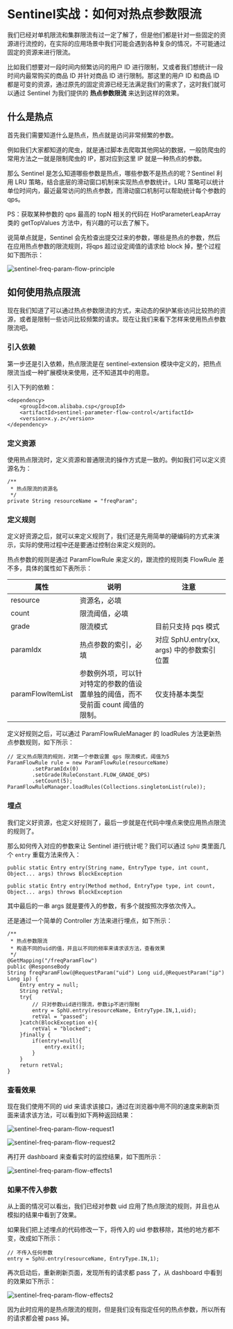 # Sentinel实战：如何对热点参数限流

我们已经对单机限流和集群限流有过一定了解了，但是他们都是针对一些固定的资源进行流控的，在实际的应用场景中我们可能会遇到各种复杂的情况，不可能通过固定的资源来进行限流。

比如我们想要对一段时间内频繁访问的用户 ID 进行限制，又或者我们想统计一段时间内最常购买的商品 ID 并针对商品 ID 进行限制。那这里的用户 ID 和商品 ID 都是可变的资源，通过原先的固定资源已经无法满足我们的需求了，这时我们就可以通过 Sentinel 为我们提供的 **热点参数限流** 来达到这样的效果。

## 什么是热点

首先我们需要知道什么是热点，热点就是访问非常频繁的参数。

例如我们大家都知道的爬虫，就是通过脚本去爬取其他网站的数据，一般防爬虫的常用方法之一就是限制爬虫的 IP，那对应到这里 IP 就是一种热点的参数。

那么 Sentinel 是怎么知道哪些参数是热点，哪些参数不是热点的呢？Sentinel 利用 LRU 策略，结合底层的滑动窗口机制来实现热点参数统计。LRU 策略可以统计单位时间内，最近最常访问的热点参数，而滑动窗口机制可以帮助统计每个参数的 qps。

PS：获取某种参数的 qps 最高的 topN 相关的代码在 HotParameterLeapArray 类的 getTopValues 方法中，有兴趣的可以去了解下。

说简单点就是，Sentinel 会先检查出提交过来的参数，哪些是热点的参数，然后在应用热点参数的限流规则，将qps 超过设定阈值的请求给 block 掉，整个过程如下图所示：

![sentinel-freq-param-flow-principle](https://gitee.com/all_4_you/sentinel-tutorial/raw/master/sentinel-practice/sentinel-frequent-param-flow-control/images/sentinel-freq-param-flow-principle.png)

## 如何使用热点限流

现在我们知道了可以通过热点参数限流的方式，来动态的保护某些访问比较热的资源，或者是限制一些访问比较频繁的请求。现在让我们来看下怎样来使用热点参数限流吧。

### 引入依赖

第一步还是引入依赖，热点限流是在 sentinel-extension 模块中定义的，把热点限流当成一种扩展模块来使用，还不知道其中的用意。

引入下列的依赖：

```
<dependency>
    <groupId>com.alibaba.csp</groupId>
    <artifactId>sentinel-parameter-flow-control</artifactId>
    <version>x.y.z</version>
</dependency>
```

### 定义资源

使用热点限流时，定义资源和普通限流的操作方式是一致的。例如我们可以定义资源名为：

```
/**
 * 热点限流的资源名
 */
private String resourceName = "freqParam";
```

### 定义规则

定义好资源之后，就可以来定义规则了，我们还是先用简单的硬编码的方式来演示，实际的使用过程中还是要通过控制台来定义规则的。

热点参数的规则是通过 ParamFlowRule 来定义的，跟流控的规则类 FlowRule 差不多，具体的属性如下表所示：

| 属性              | 说明                                                         | 注意                                       |
| ----------------- | ------------------------------------------------------------ | ------------------------------------------ |
| resource          | 资源名，必填                                                 |                                            |
| count             | 限流阈值，必填                                               |                                            |
| grade             | 限流模式                                                     | 目前只支持 pqs 模式                        |
| paramIdx          | 热点参数的索引，必填                                         | 对应 SphU.entry(xx, args) 中的参数索引位置 |
| paramFlowItemList | 参数例外项，可以针对特定的参数的值设置单独的阈值，而不受前面 count 阈值的限制。 | 仅支持基本类型                             |

定义好规则之后，可以通过 ParamFlowRuleManager 的 loadRules 方法更新热点参数规则，如下所示：

```
// 定义热点限流的规则，对第一个参数设置 qps 限流模式，阈值为5
ParamFlowRule rule = new ParamFlowRule(resourceName)
        .setParamIdx(0)
        .setGrade(RuleConstant.FLOW_GRADE_QPS)
        .setCount(5);
ParamFlowRuleManager.loadRules(Collections.singletonList(rule));
```

### 埋点

我们定义好资源，也定义好规则了，最后一步就是在代码中埋点来使应用热点限流的规则了。

那么如何传入对应的参数来让 Sentinel 进行统计呢？我们可以通过 `SphU` 类里面几个 `entry` 重载方法来传入：

```
public static Entry entry(String name, EntryType type, int count, Object... args) throws BlockException

public static Entry entry(Method method, EntryType type, int count, Object... args) throws BlockException
```

其中最后的一串 args 就是要传入的参数，有多个就按照次序依次传入。

还是通过一个简单的 Controller 方法来进行埋点，如下所示：

```
/**
 * 热点参数限流
 * 构造不同的uid的值，并且以不同的频率来请求该方法，查看效果
 */
@GetMapping("/freqParamFlow")
public @ResponseBody
String freqParamFlow(@RequestParam("uid") Long uid,@RequestParam("ip") Long ip) {
    Entry entry = null;
    String retVal;
    try{
        // 只对参数uid进行限流，参数ip不进行限制
        entry = SphU.entry(resourceName, EntryType.IN,1,uid);
        retVal = "passed";
    }catch(BlockException e){
        retVal = "blocked";
    }finally {
        if(entry!=null){
            entry.exit();
        }
    }
    return retVal;
}
```

### 查看效果

现在我们使用不同的 uid 来请求该接口，通过在浏览器中用不同的速度来刷新页面来请求该方法，可以看到如下两种返回结果：

![sentinel-freq-param-flow-request1](https://gitee.com/all_4_you/sentinel-tutorial/raw/master/sentinel-practice/sentinel-frequent-param-flow-control/images/sentinel-freq-param-flow-request1.png)

![sentinel-freq-param-flow-request2](https://gitee.com/all_4_you/sentinel-tutorial/raw/master/sentinel-practice/sentinel-frequent-param-flow-control/images/sentinel-freq-param-flow-request2.png)

再打开 dashboard 来查看实时的监控结果，如下图所示：

![sentinel-freq-param-flow-effects1](https://gitee.com/all_4_you/sentinel-tutorial/raw/master/sentinel-practice/sentinel-frequent-param-flow-control/images/sentinel-freq-param-flow-effects1.png)

### 如果不传入参数

从上面的情况可以看出，我们已经对参数 uid 应用了热点限流的规则，并且也从模拟的结果中看到了效果。

如果我们把上述埋点的代码修改一下，将传入的 uid 参数移除，其他的地方都不变，改成如下所示：

```
// 不传入任何参数
entry = SphU.entry(resourceName, EntryType.IN,1);
```

再次启动后，重新刷新页面，发现所有的请求都 pass 了，从 dashboard 中看到的效果如下所示：

![sentinel-freq-param-flow-effects2](https://gitee.com/all_4_you/sentinel-tutorial/raw/master/sentinel-practice/sentinel-frequent-param-flow-control/images/sentinel-freq-param-flow-effects2.png)

因为此时应用的是热点限流的规则，但是我们没有指定任何的热点参数，所以所有的请求都会被 pass 掉。